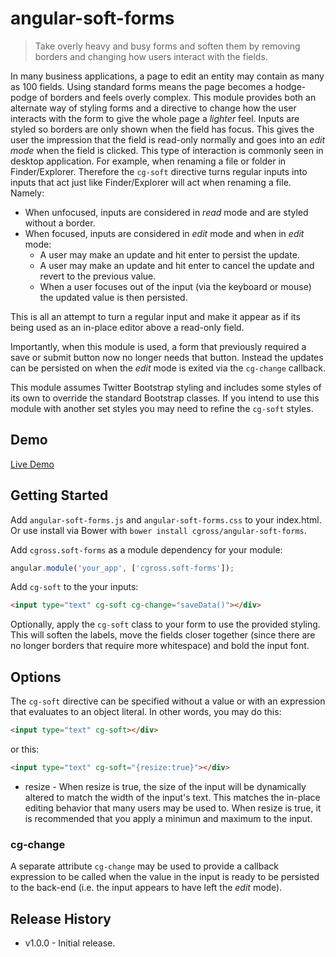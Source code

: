 # angular-soft-forms

> Take overly heavy and busy forms and soften them by removing borders and changing how users interact with the fields.

In many business applications, a page to edit an entity may contain as many as 100 fields.  Using standard forms means the page becomes a hodge-podge of borders and feels overly complex.  This module provides both an alternate way of styling forms and a directive to change how the user interacts with the form to give the whole page a _lighter_ feel.  Inputs are styled so borders are only shown when the field has focus.  This gives the user the impression that the field is read-only normally and goes into an _edit mode_ when the field is clicked.  This type of interaction is commonly seen in desktop application.  For example, when renaming a file or folder in Finder/Explorer.  Therefore the `cg-soft` directive turns regular inputs into inputs that act just like Finder/Explorer will act when renaming a file.  Namely:

* When unfocused, inputs are considered in _read_ mode and are styled without a border.
* When focused, inputs are considered in _edit_ mode and when in _edit_ mode:
	* A user may make an update and hit enter to persist the update.
	* A user may make an update and hit enter to cancel the update and revert to the previous value.
	* When a user focuses out of the input (via the keyboard or mouse) the updated value is then persisted.

This is all an attempt to turn a regular input and make it appear as if its being used as an in-place editor above a read-only field.

Importantly, when this module is used, a form that previously required a save or submit button now no longer needs that button.  Instead the updates can be persisted on when the _edit_ mode is exited via the `cg-change` callback.

This module assumes Twitter Bootstrap styling and includes some styles of its own to override the standard Bootstrap classes.  If you intend to use this module with another set styles you may need to refine the `cg-soft` styles.

## Demo

[Live Demo](http://cgross.github.io/angular-soft-forms/demo)

## Getting Started

Add `angular-soft-forms.js` and `angular-soft-forms.css` to your index.html.  Or use install via Bower with `bower install cgross/angular-soft-forms`.

Add `cgross.soft-forms` as a module dependency for your module:

```js
angular.module('your_app', ['cgross.soft-forms']);
```

Add `cg-soft` to the your inputs:

```html
<input type="text" cg-soft cg-change="saveData()"></div>
```

Optionally, apply the `cg-soft` class to your form to use the provided styling.  This will soften the labels, move the fields closer together (since there are no longer borders that require more whitespace) and bold the input font.

## Options

The `cg-soft` directive can be specified without a value or with an expression that evaluates to an object literal.  In other words, you may do this:

```html
<input type="text" cg-soft></div>
```

or this:

```html
<input type="text" cg-soft="{resize:true}"></div>
```

* resize - When resize is true, the size of the input will be dynamically altered to match the width of the input's text. This matches the in-place editing behavior that many users may be used to.  When resize is true, it is recommended that you apply a minimun and maximum to the input.

### cg-change

A separate attribute `cg-change` may be used to provide a callback expression to be called when the value in the input is ready to be persisted to the back-end (i.e. the input appears to have left the _edit_ mode).

## Release History

 * v1.0.0 - Initial release.
